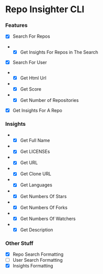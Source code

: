 # Repo Insighter CLI

### Features
- [x] Search For Repos
- * [x] Get Insights For Repos in The Search
- [x] Search For User
- * [x] Get Html Url
- * [x] Get Score
- * [x] Get Number of Repositories
- [x] Get Insights For A Repo

### Insights
- * [x] Get Full Name
- * [x] Get LICENSEs
- * [x] Get URL
- * [x] Get Clone URL
- * [x] Get Languages
- * [x] Get Numbers Of Stars
- * [x] Get Numbers Of Forks
- * [x] Get Numbers Of Watchers
- * [x] Get Description

### Other Stuff
- [x] Repo Search Formatting
- [ ] User Search Formatting
- [x] Insights Formatting

